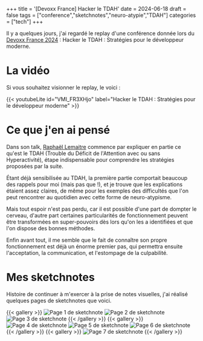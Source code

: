 +++
title = '[Devoxx France] Hacker le TDAH'
date = 2024-06-18
draft = false
tags = ["conference","sketchnotes","neuro-atypie","TDAH"]
categories = ["tech"]
+++

Il y a quelques jours, j'ai regardé le replay d'une conférence donnée lors du [Devoxx France 2024](https://www.devoxx.fr/) : Hacker le TDAH : Stratégies pour le développeur moderne.  

# La vidéo

Si vous souhaitez visionner le replay, le voici : 

{{< youtubeLite id="VMI_FR3XHjo" label="Hacker le TDAH : Stratégies pour le développeur moderne" >}}  
  

# Ce que j'en ai pensé

Dans son talk, [Raphaël Lemaitre](https://bsky.app/profile/rlemaitre.com) commence par expliquer en partie ce qu'est le TDAH (Trouble du Déficit de l'Attention avec ou sans Hyperactivité), étape indispensable pour comprendre les stratégies proposées par la suite.  

Étant déjà sensibilisée au TDAH, la première partie comportait beaucoup des rappels pour moi (mais pas que !), et je trouve que les explications étaient assez claires, de même pour les exemples des difficultés que l'on peut rencontrer au quotidien avec cette forme de neuro-atypisme.  

Mais tout espoir n'est pas perdu, car il est possible d'une part de dompter le cerveau, d'autre part certaines particularités de fonctionnement peuvent être transformées en super-pouvoirs dès lors qu'on les a identifiées et que l'on dispose des bonnes méthodes.  

Enfin avant tout, il me semble que le fait de connaître son propre fonctionnement est déjà un énorme premier pas, qui permettra ensuite l'acceptation, la communication, et l'estompage de la culpabilité.

# Mes sketchnotes

Histoire de continuer à m'exercer à la prise de notes visuelles, j'ai réalisé quelques pages de sketchnotes que voici.  

{{< gallery >}}
  <img src="img/sketch_1.jpg" alt="Page 1 de sketchnote" caption="Page 1 de sketchnote" class="grid-w33" />
  <img src="img/sketch_2.jpg" alt="Page 2 de sketchnote" caption="Page 2 de sketchnote" class="grid-w33" />
  <img src="img/sketch_3.jpg" alt="Page 3 de sketchnote" caption="Page 3 de sketchnote" class="grid-w33" />
{{< /gallery >}}
{{< gallery >}}
  <img src="img/sketch_4.jpg" alt="Page 4 de sketchnote" caption="Page 4 de sketchnote" class="grid-w33" />
  <img src="img/sketch_5.jpg" alt="Page 5 de sketchnote" caption="Page 5 de sketchnote" class="grid-w33" />
  <img src="img/sketch_6.jpg" alt="Page 6 de sketchnote" caption="Page 6 de sketchnote" class="grid-w33" />
{{< /gallery >}}
{{< gallery >}}
  <img src="img/sketch_7.jpg" alt="Page 7 de sketchnote" caption="Page 7 de sketchnote" class="grid-w33" />
{{< /gallery >}}  
